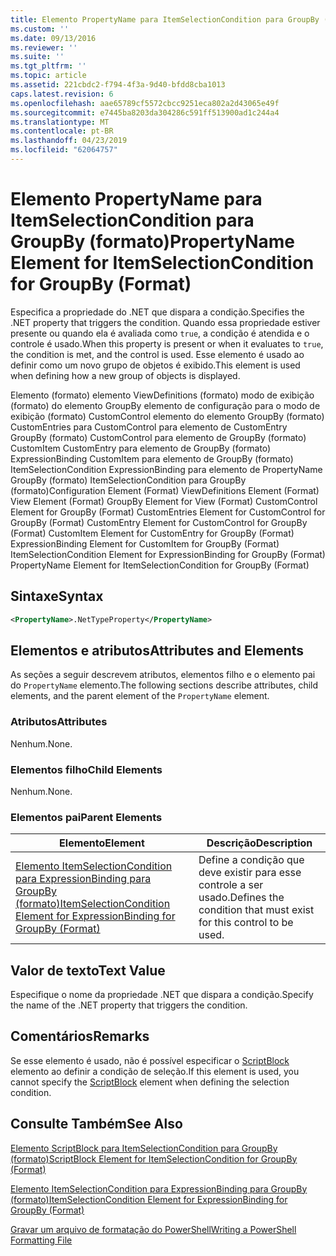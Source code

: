 ```yaml
---
title: Elemento PropertyName para ItemSelectionCondition para GroupBy (formato) | Microsoft Docs
ms.custom: ''
ms.date: 09/13/2016
ms.reviewer: ''
ms.suite: ''
ms.tgt_pltfrm: ''
ms.topic: article
ms.assetid: 221cbdc2-f794-4f3a-9d40-bfdd8cba1013
caps.latest.revision: 6
ms.openlocfilehash: aae65789cf5572cbcc9251eca802a2d43065e49f
ms.sourcegitcommit: e7445ba8203da304286c591ff513900ad1c244a4
ms.translationtype: MT
ms.contentlocale: pt-BR
ms.lasthandoff: 04/23/2019
ms.locfileid: "62064757"
---
```

# <a name="propertyname-element-for-itemselectioncondition-for-groupby-format"></a><span data-ttu-id="631cb-102">Elemento PropertyName para ItemSelectionCondition para GroupBy (formato)</span><span class="sxs-lookup"><span data-stu-id="631cb-102">PropertyName Element for ItemSelectionCondition for GroupBy (Format)</span></span>

<span data-ttu-id="631cb-103">Especifica a propriedade do .NET que dispara a condição.</span><span class="sxs-lookup"><span data-stu-id="631cb-103">Specifies the .NET property that triggers the condition.</span></span> <span data-ttu-id="631cb-104">Quando essa propriedade estiver presente ou quando ela é avaliada como `true`, a condição é atendida e o controle é usado.</span><span class="sxs-lookup"><span data-stu-id="631cb-104">When this property is present or when it evaluates to `true`, the condition is met, and the control is used.</span></span> <span data-ttu-id="631cb-105">Esse elemento é usado ao definir como um novo grupo de objetos é exibido.</span><span class="sxs-lookup"><span data-stu-id="631cb-105">This element is used when defining how a new group of objects is displayed.</span></span>

<span data-ttu-id="631cb-106">Elemento (formato) elemento ViewDefinitions (formato) modo de exibição (formato) do elemento GroupBy elemento de configuração para o modo de exibição (formato) CustomControl elemento do elemento GroupBy (formato) CustomEntries para CustomControl para elemento de CustomEntry GroupBy (formato) CustomControl para elemento de GroupBy (formato) CustomItem CustomEntry para elemento de GroupBy (formato) ExpressionBinding CustomItem para elemento de GroupBy (formato) ItemSelectionCondition ExpressionBinding para elemento de PropertyName GroupBy (formato) ItemSelectionCondition para GroupBy (formato)</span><span class="sxs-lookup"><span data-stu-id="631cb-106">Configuration Element (Format) ViewDefinitions Element (Format) View Element (Format) GroupBy Element for View (Format) CustomControl Element for GroupBy (Format) CustomEntries Element for CustomControl for GroupBy (Format) CustomEntry Element for CustomControl for GroupBy (Format) CustomItem Element for CustomEntry for GroupBy (Format) ExpressionBinding Element for CustomItem for GroupBy (Format) ItemSelectionCondition Element for ExpressionBinding for GroupBy (Format) PropertyName Element for ItemSelectionCondition for GroupBy (Format)</span></span>

## <a name="syntax"></a><span data-ttu-id="631cb-107">Sintaxe</span><span class="sxs-lookup"><span data-stu-id="631cb-107">Syntax</span></span>

```xml
<PropertyName>.NetTypeProperty</PropertyName>
```

## <a name="attributes-and-elements"></a><span data-ttu-id="631cb-108">Elementos e atributos</span><span class="sxs-lookup"><span data-stu-id="631cb-108">Attributes and Elements</span></span>

<span data-ttu-id="631cb-109">As seções a seguir descrevem atributos, elementos filho e o elemento pai do `PropertyName` elemento.</span><span class="sxs-lookup"><span data-stu-id="631cb-109">The following sections describe attributes, child elements, and the parent element of the `PropertyName` element.</span></span>

### <a name="attributes"></a><span data-ttu-id="631cb-110">Atributos</span><span class="sxs-lookup"><span data-stu-id="631cb-110">Attributes</span></span>

<span data-ttu-id="631cb-111">Nenhum.</span><span class="sxs-lookup"><span data-stu-id="631cb-111">None.</span></span>

### <a name="child-elements"></a><span data-ttu-id="631cb-112">Elementos filho</span><span class="sxs-lookup"><span data-stu-id="631cb-112">Child Elements</span></span>

<span data-ttu-id="631cb-113">Nenhum.</span><span class="sxs-lookup"><span data-stu-id="631cb-113">None.</span></span>

### <a name="parent-elements"></a><span data-ttu-id="631cb-114">Elementos pai</span><span class="sxs-lookup"><span data-stu-id="631cb-114">Parent Elements</span></span>

|<span data-ttu-id="631cb-115">Elemento</span><span class="sxs-lookup"><span data-stu-id="631cb-115">Element</span></span>|<span data-ttu-id="631cb-116">Descrição</span><span class="sxs-lookup"><span data-stu-id="631cb-116">Description</span></span>|
|-------------|-----------------|
|[<span data-ttu-id="631cb-117">Elemento ItemSelectionCondition para ExpressionBinding para GroupBy (formato)</span><span class="sxs-lookup"><span data-stu-id="631cb-117">ItemSelectionCondition Element for ExpressionBinding for GroupBy (Format)</span></span>](./itemselectioncondition-element-for-expressionbinding-for-groupby-format.md)|<span data-ttu-id="631cb-118">Define a condição que deve existir para esse controle a ser usado.</span><span class="sxs-lookup"><span data-stu-id="631cb-118">Defines the condition that must exist for this control to be used.</span></span>|

## <a name="text-value"></a><span data-ttu-id="631cb-119">Valor de texto</span><span class="sxs-lookup"><span data-stu-id="631cb-119">Text Value</span></span>

<span data-ttu-id="631cb-120">Especifique o nome da propriedade .NET que dispara a condição.</span><span class="sxs-lookup"><span data-stu-id="631cb-120">Specify the name of the .NET property that triggers the condition.</span></span>

## <a name="remarks"></a><span data-ttu-id="631cb-121">Comentários</span><span class="sxs-lookup"><span data-stu-id="631cb-121">Remarks</span></span>

<span data-ttu-id="631cb-122">Se esse elemento é usado, não é possível especificar o [ScriptBlock](./scriptblock-element-for-itemselectioncondition-for-groupby-format.md) elemento ao definir a condição de seleção.</span><span class="sxs-lookup"><span data-stu-id="631cb-122">If this element is used, you cannot specify the [ScriptBlock](./scriptblock-element-for-itemselectioncondition-for-groupby-format.md) element when defining the selection condition.</span></span>

## <a name="see-also"></a><span data-ttu-id="631cb-123">Consulte Também</span><span class="sxs-lookup"><span data-stu-id="631cb-123">See Also</span></span>

[<span data-ttu-id="631cb-124">Elemento ScriptBlock para ItemSelectionCondition para GroupBy (formato)</span><span class="sxs-lookup"><span data-stu-id="631cb-124">ScriptBlock Element for ItemSelectionCondition for GroupBy (Format)</span></span>](./scriptblock-element-for-itemselectioncondition-for-groupby-format.md)

[<span data-ttu-id="631cb-125">Elemento ItemSelectionCondition para ExpressionBinding para GroupBy (formato)</span><span class="sxs-lookup"><span data-stu-id="631cb-125">ItemSelectionCondition Element for ExpressionBinding for GroupBy (Format)</span></span>](./itemselectioncondition-element-for-expressionbinding-for-groupby-format.md)

[<span data-ttu-id="631cb-126">Gravar um arquivo de formatação do PowerShell</span><span class="sxs-lookup"><span data-stu-id="631cb-126">Writing a PowerShell Formatting File</span></span>](./writing-a-powershell-formatting-file.md)
